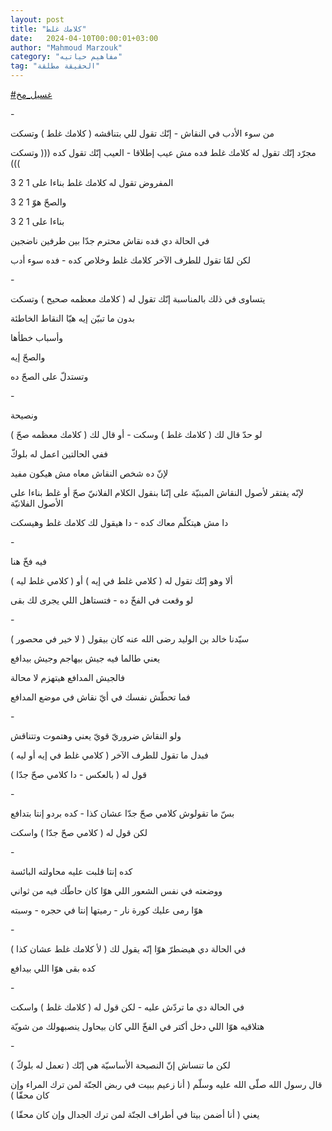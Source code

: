 ```yaml
---
layout: post
title: "كلامك غلط"
date:   2024-04-10T00:00:01+03:00
author: "Mahmoud Marzouk"
category: "مفاهيم حياتيه"
tag: "الحقيقة مطلقة"
---
```



[<u>\#غسيل\_مخ</u>](https://www.facebook.com/hashtag/%D8%BA%D8%B3%D9%8A%D9%84_%D9%85%D8%AE?__eep__=6&__cft__%5b0%5d=AZUf0HZPQrok5Y1d2P1-3_sPUF5WwiL0h4fZ01IT7VZ3Gk-1pGZePlAfyjCfOK-3gAimpmWpEC5nIQFi4HMgNzaj2GKqoaJ0Sf8a-ilQou9bsIPbhN6nZ-MtWoFz41DN0Q6q5WR2fqr_rwc4E4QXY-Iaoqfrx4uRvetWBe_QZmugNw&__tn__=*NK-R)

\-

من سوء الأدب في النقاش - إنّك تقول للي بتناقشه ( كلامك
غلط ) وتسكت

مجرّد إنّك تقول له كلامك غلط فده مش عيب إطلاقا - العيب إنّك
تقول كده ((( وتسكت )))

المفروض تقول له كلامك غلط بناءا على 1 2 3

والصحّ هوّ 1 2 3

بناءا على 1 2 3

في الحالة دي فده نقاش محترم جدّا بين طرفين ناضجين

لكن لمّا تقول للطرف الآخر كلامك غلط وخلاص كده - فده سوء
أدب

\-

يتساوى في ذلك بالمناسبة إنّك تقول له ( كلامك معظمه صحيح )
وتسكت

بدون ما تبيّن إيه هيّا النقاط الخاطئة

وأسباب خطأها

والصحّ إيه

وتستدلّ على الصحّ ده

\-

ونصيحة

لو حدّ قال لك ( كلامك غلط ) وسكت - أو قال لك ( كلامك
معظمه صحّ )

ففي الحالتين اعمل له بلوكّ

لإنّ ده شخص النقاش معاه مش هيكون مفيد

لإنّه يفتقر لأصول النقاش المبنيّة على إنّنا بنقول الكلام
الفلانيّ صحّ أو غلط بناءا على الأصول الفلانيّة

دا مش هيتكلّم معاك كده - دا هيقول لك كلامك غلط
وهيسكت

\-

فيه فخّ هنا

ألا وهو إنّك تقول له ( كلامي غلط في إيه ) أو ( كلامي غلط
ليه )

لو وقعت في الفخّ ده - فتستاهل اللي يجرى لك بقى

\-

سيّدنا خالد بن الوليد رضى الله عنه كان بيقول ( لا خير في
محصور )

يعني طالما فيه جيش بيهاجم وجيش بيدافع

فالجيش المدافع هيتهزم لا محالة

فما تحطّش نفسك في أيّ نقاش في موضع المدافع

\-

ولو النقاش ضروريّ قويّ يعني وهتموت وتتناقش

فبدل ما تقول للطرف الآخر ( كلامي غلط في إيه أو
ليه )

قول له ( بالعكس - دا كلامي صحّ جدّا )

\-

بسّ ما تقولوش كلامي صحّ جدّا عشان كذا - كده بردو إنتا
بتدافع

لكن قول له ( كلامي صحّ جدّا ) واسكت

\-

كده إنتا قلبت عليه محاولته البائسة

ووضعته في نفس الشعور اللي هوّا كان حاطّك فيه من
ثواني

هوّا رمى عليك كورة نار - رميتها إنتا في حجره -
وسبته

\-

في الحالة دي هيضطرّ هوّا إنّه يقول لك ( لأ كلامك غلط عشان
كذا )

كده بقى هوّا اللي بيدافع

\-

في الحالة دي ما تردّش عليه - لكن قول له ( كلامك غلط )
واسكت

هتلاقيه هوّا اللي دخل أكتر في الفخّ اللي كان بيحاول
ينصبهولك من شويّة

\-

لكن ما تنساش إنّ النصيحة الأساسيّة هي إنّك ( تعمل له
بلوكّ )

قال رسول الله صلّى الله عليه وسلّم ( أنا زعيم ببيت في ربض
الجنّة لمن ترك المراء وإن كان محقّا )

يعني ( أنا أضمن بيتا في أطراف الجنّة لمن ترك الجدال وإن
كان محقّا )
